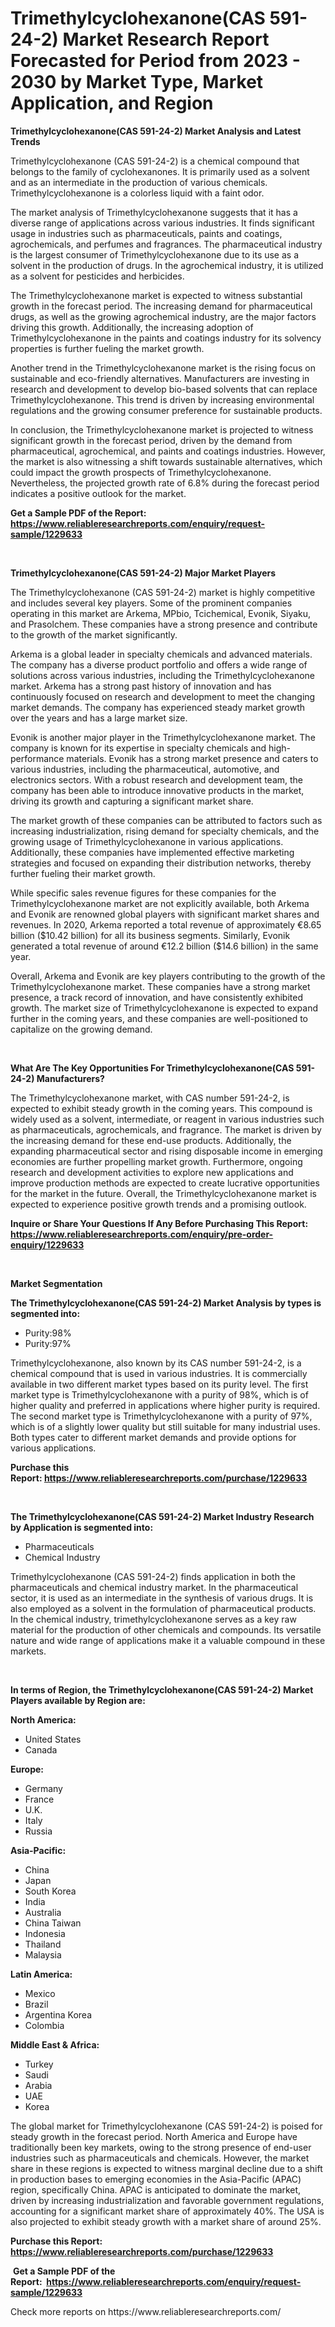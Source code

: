 <p><h1>Trimethylcyclohexanone(CAS 591-24-2) Market Research Report Forecasted for Period from 2023 -  2030 by Market Type, Market Application, and Region</h1></p><p><strong>Trimethylcyclohexanone(CAS 591-24-2) Market Analysis and Latest Trends</strong></p>
<p><p>Trimethylcyclohexanone (CAS 591-24-2) is a chemical compound that belongs to the family of cyclohexanones. It is primarily used as a solvent and as an intermediate in the production of various chemicals. Trimethylcyclohexanone is a colorless liquid with a faint odor.</p><p>The market analysis of Trimethylcyclohexanone suggests that it has a diverse range of applications across various industries. It finds significant usage in industries such as pharmaceuticals, paints and coatings, agrochemicals, and perfumes and fragrances. The pharmaceutical industry is the largest consumer of Trimethylcyclohexanone due to its use as a solvent in the production of drugs. In the agrochemical industry, it is utilized as a solvent for pesticides and herbicides.</p><p>The Trimethylcyclohexanone market is expected to witness substantial growth in the forecast period. The increasing demand for pharmaceutical drugs, as well as the growing agrochemical industry, are the major factors driving this growth. Additionally, the increasing adoption of Trimethylcyclohexanone in the paints and coatings industry for its solvency properties is further fueling the market growth.</p><p>Another trend in the Trimethylcyclohexanone market is the rising focus on sustainable and eco-friendly alternatives. Manufacturers are investing in research and development to develop bio-based solvents that can replace Trimethylcyclohexanone. This trend is driven by increasing environmental regulations and the growing consumer preference for sustainable products.</p><p>In conclusion, the Trimethylcyclohexanone market is projected to witness significant growth in the forecast period, driven by the demand from pharmaceutical, agrochemical, and paints and coatings industries. However, the market is also witnessing a shift towards sustainable alternatives, which could impact the growth prospects of Trimethylcyclohexanone. Nevertheless, the projected growth rate of 6.8% during the forecast period indicates a positive outlook for the market.</p></p>
<p><strong>Get a Sample PDF of the Report:&nbsp; <a href="https://www.reliableresearchreports.com/enquiry/request-sample/1229633">https://www.reliableresearchreports.com/enquiry/request-sample/1229633</a></strong></p>
<p>&nbsp;</p>
<p><strong>Trimethylcyclohexanone(CAS 591-24-2) Major Market Players</strong></p>
<p><p>The Trimethylcyclohexanone (CAS 591-24-2) market is highly competitive and includes several key players. Some of the prominent companies operating in this market are Arkema, MPbio, Tcichemical, Evonik, Siyaku, and Prasolchem. These companies have a strong presence and contribute to the growth of the market significantly.</p><p>Arkema is a global leader in specialty chemicals and advanced materials. The company has a diverse product portfolio and offers a wide range of solutions across various industries, including the Trimethylcyclohexanone market. Arkema has a strong past history of innovation and has continuously focused on research and development to meet the changing market demands. The company has experienced steady market growth over the years and has a large market size.</p><p>Evonik is another major player in the Trimethylcyclohexanone market. The company is known for its expertise in specialty chemicals and high-performance materials. Evonik has a strong market presence and caters to various industries, including the pharmaceutical, automotive, and electronics sectors. With a robust research and development team, the company has been able to introduce innovative products in the market, driving its growth and capturing a significant market share.</p><p>The market growth of these companies can be attributed to factors such as increasing industrialization, rising demand for specialty chemicals, and the growing usage of Trimethylcyclohexanone in various applications. Additionally, these companies have implemented effective marketing strategies and focused on expanding their distribution networks, thereby further fueling their market growth.</p><p>While specific sales revenue figures for these companies for the Trimethylcyclohexanone market are not explicitly available, both Arkema and Evonik are renowned global players with significant market shares and revenues. In 2020, Arkema reported a total revenue of approximately €8.65 billion ($10.42 billion) for all its business segments. Similarly, Evonik generated a total revenue of around €12.2 billion ($14.6 billion) in the same year.</p><p>Overall, Arkema and Evonik are key players contributing to the growth of the Trimethylcyclohexanone market. These companies have a strong market presence, a track record of innovation, and have consistently exhibited growth. The market size of Trimethylcyclohexanone is expected to expand further in the coming years, and these companies are well-positioned to capitalize on the growing demand.</p></p>
<p>&nbsp;</p>
<p><strong>What Are The Key Opportunities For Trimethylcyclohexanone(CAS 591-24-2) Manufacturers?</strong></p>
<p><p>The Trimethylcyclohexanone market, with CAS number 591-24-2, is expected to exhibit steady growth in the coming years. This compound is widely used as a solvent, intermediate, or reagent in various industries such as pharmaceuticals, agrochemicals, and fragrance. The market is driven by the increasing demand for these end-use products. Additionally, the expanding pharmaceutical sector and rising disposable income in emerging economies are further propelling market growth. Furthermore, ongoing research and development activities to explore new applications and improve production methods are expected to create lucrative opportunities for the market in the future. Overall, the Trimethylcyclohexanone market is expected to experience positive growth trends and a promising outlook.</p></p>
<p><strong>Inquire or Share Your Questions If Any Before Purchasing This Report: <a href="https://www.reliableresearchreports.com/enquiry/pre-order-enquiry/1229633">https://www.reliableresearchreports.com/enquiry/pre-order-enquiry/1229633</a></strong></p>
<p>&nbsp;</p>
<p><strong>Market Segmentation</strong></p>
<p><strong>The Trimethylcyclohexanone(CAS 591-24-2) Market Analysis by types is segmented into:</strong></p>
<p><ul><li>Purity:98%</li><li>Purity:97%</li></ul></p>
<p><p>Trimethylcyclohexanone, also known by its CAS number 591-24-2, is a chemical compound that is used in various industries. It is commercially available in two different market types based on its purity level. The first market type is Trimethylcyclohexanone with a purity of 98%, which is of higher quality and preferred in applications where higher purity is required. The second market type is Trimethylcyclohexanone with a purity of 97%, which is of a slightly lower quality but still suitable for many industrial uses. Both types cater to different market demands and provide options for various applications.</p></p>
<p><strong>Purchase this Report:&nbsp;<a href="https://www.reliableresearchreports.com/purchase/1229633">https://www.reliableresearchreports.com/purchase/1229633</a></strong></p>
<p>&nbsp;</p>
<p><strong>The Trimethylcyclohexanone(CAS 591-24-2) Market Industry Research by Application is segmented into:</strong></p>
<p><ul><li>Pharmaceuticals</li><li>Chemical Industry</li></ul></p>
<p><p>Trimethylcyclohexanone (CAS 591-24-2) finds application in both the pharmaceuticals and chemical industry market. In the pharmaceutical sector, it is used as an intermediate in the synthesis of various drugs. It is also employed as a solvent in the formulation of pharmaceutical products. In the chemical industry, trimethylcyclohexanone serves as a key raw material for the production of other chemicals and compounds. Its versatile nature and wide range of applications make it a valuable compound in these markets.</p></p>
<p>&nbsp;</p>
<p><strong>In terms of Region, the Trimethylcyclohexanone(CAS 591-24-2) Market Players available by Region are:</strong></p>
<p>
    <p> <strong> North America: </strong>
        <ul>
            <li>United States</li>
            <li>Canada</li>
        </ul>
        </p> 
    <p> <strong> Europe: </strong>
        <ul>
            <li>Germany</li>
            <li>France</li>
            <li>U.K.</li>
            <li>Italy</li>
            <li>Russia</li>
        </ul>
        </p> 
    <p> <strong> Asia-Pacific: </strong>
        <ul>
            <li>China</li>
            <li>Japan</li>
            <li>South Korea</li>
            <li>India</li>
            <li>Australia</li>
            <li>China Taiwan</li>
            <li>Indonesia</li>
            <li>Thailand</li>
            <li>Malaysia</li>
        </ul>
        </p> 
    <p> <strong> Latin America: </strong>
        <ul>
            <li>Mexico</li>
            <li>Brazil</li>
            <li>Argentina Korea</li>
            <li>Colombia</li>
        </ul>
        </p> 
    <p> <strong> Middle East & Africa: </strong>
        <ul>
            <li>Turkey</li>
            <li>Saudi</li>
            <li>Arabia</li>
            <li>UAE</li>
            <li>Korea</li>
        </ul>
    </p>
    </p>
<p><p>The global market for Trimethylcyclohexanone (CAS 591-24-2) is poised for steady growth in the forecast period. North America and Europe have traditionally been key markets, owing to the strong presence of end-user industries such as pharmaceuticals and chemicals. However, the market share in these regions is expected to witness marginal decline due to a shift in production bases to emerging economies in the Asia-Pacific (APAC) region, specifically China. APAC is anticipated to dominate the market, driven by increasing industrialization and favorable government regulations, accounting for a significant market share of approximately 40%. The USA is also projected to exhibit steady growth with a market share of around 25%.</p></p>
<p><strong>Purchase this Report: <a href="https://www.reliableresearchreports.com/purchase/1229633">https://www.reliableresearchreports.com/purchase/1229633</a></strong></p>
<p>&nbsp;<strong>Get a Sample PDF of the Report:&nbsp;&nbsp;<a href="https://www.reliableresearchreports.com/enquiry/request-sample/1229633">https://www.reliableresearchreports.com/enquiry/request-sample/1229633</a></strong></p>
<p><strong></strong></p>
<p>Check more reports on https://www.reliableresearchreports.com/</p>